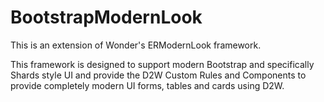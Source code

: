 # BootstrapModernLook

This is an extension of Wonder's ERModernLook framework.

This framework is designed to support modern Bootstrap and specifically Shards style UI and provide the D2W Custom Rules and Components to provide completely modern UI forms, tables and cards using D2W.

